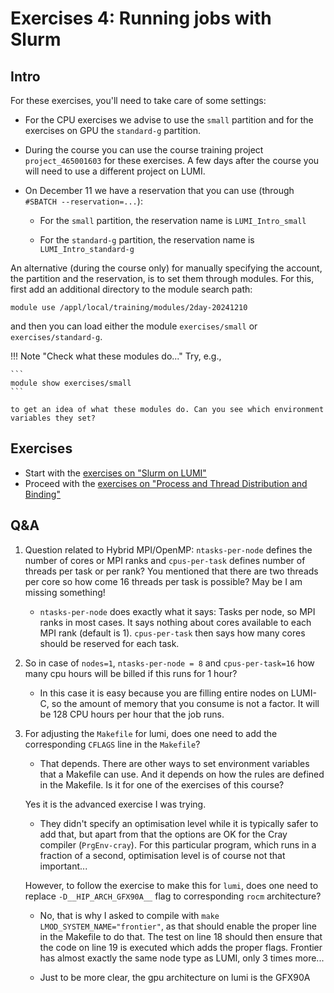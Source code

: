 # Exercises 4: Running jobs with Slurm

## Intro

For these exercises, you'll need to take care of some settings:

-   For the CPU exercises we advise to use the `small` partition and for the 
    exercises on GPU the `standard-g` partition.

-   During the course you can use the course training project `project_465001603`
    for these exercises. A few days after the course you will need to use a different project
	on LUMI. 

-   On December 11 we have a reservation that you can use (through `#SBATCH --reservation=...`):
  
    -   For the `small` partition, the reservation name is `LUMI_Intro_small`

    -   For the `standard-g` partition, the reservation name is `LUMI_Intro_standard-g`

An alternative (during the course only) for manually specifying 
the account, the partition and the reservation, is to set
them through modules. For this, first add an additional directory to the module search path:

```
module use /appl/local/training/modules/2day-20241210
```

and then you can load either the module `exercises/small` or `exercises/standard-g`.

!!! Note "Check what these modules do..."
    Try, e.g., 

	```
	module show exercises/small
	```

	to get an idea of what these modules do. Can you see which environment variables they set?


## Exercises

<!--
Exercises will be made available during the course
-->


-   Start with the [exercises on "Slurm on LUMI"](E07-Slurm.md)
-   Proceed with the [exercises on "Process and Thread Distribution and Binding"](E08-Binding.md)


## Q&A

1.  Question related to Hybrid MPI/OpenMP: `ntasks-per-node` defines the number of cores or MPI ranks and `cpus-per-task` defines number of threads per task or per rank? You mentioned that there are two threads per core so how come 16 threads per task is possible? May be I am missing something!

    -   `ntasks-per-node` does exactly what it says: Tasks per node, so MPI ranks in most cases. It says nothing about cores available to each MPI rank (default is 1). `cpus-per-task`  then says how many cores should be reserved for each task.

2.  So in case of `nodes=1`, `ntasks-per-node = 8` and `cpus-per-task=16` how many cpu hours will be billed if this runs for 1 hour?

    -   In this case it is easy because you are filling entire nodes on LUMI-C, so the amount of memory that you consume is not a factor. It will be 128 CPU hours per hour that the job runs.

3.  For adjusting the `Makefile` for lumi, does one need to add the corresponding `CFLAGS` line in the `Makefile`?

    -   That depends. There are other ways to set environment variables that a Makefile can use. And it depends on how the rules are defined in the Makefile. Is it for one of the exercises of this course? 

    Yes it is the advanced exercise I was trying.

    -   They didn't specify an optimisation level while it is typically safer to add that, but apart from that the options are OK for the Cray compiler (`PrgEnv-cray`). For this particular program, which runs in a fraction of a second, optimisation level is of course not that important...
    
    However, to follow the exercise to make this for `lumi`, does one need to replace `-D__HIP_ARCH_GFX90A__` flag to corresponding `rocm` architecture?

    -   No, that is why I asked to compile with `make LMOD_SYSTEM_NAME="frontier"`, as that should enable the proper line in the Makefile to do that. The test on line 18 should then ensure that the code on line 19 is executed which adds the proper flags. Frontier has almost exactly the same node type as LUMI, only 3 times more...

    -   Just to be more clear, the gpu architecture on lumi is the GFX90A



